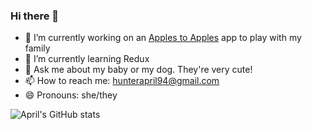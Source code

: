 ### Hi there 👋

- 🍎 I’m currently working on an [Apples to Apples](https://applestoapples.herokuapp.com/) app to play with my family 
- 🌱 I’m currently learning Redux
- 💬 Ask me about my baby or my dog. They're very cute!
- 📫 How to reach me: [hunterapril94@gmail.com](mailto:hunterapril94@gmail.com)
- 😄 Pronouns: she/they

![April's GitHub stats](https://github-readme-stats.vercel.app/api?username=hunterapril94)
